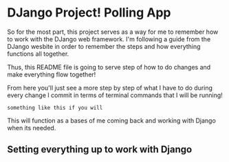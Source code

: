 # DJango Project! Polling App

So for the most part, this project serves as a way for me to remember how to work with the DJango web framework. I'm following a guide from the DJango wesbite in order to remember the steps and how everything functions all together.

Thus, this README file is going to serve step of how to do changes and make everything flow together!

From here you'll just see a more step by step of what I have to do during every change I commit in terms of terminal commands that I will be running!

```
something like this if you will
```

This will function as a bases of me coming back and working with Django when its needed.

## Setting everything up to work with Django